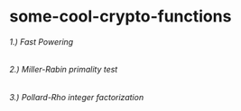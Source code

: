 # some-cool-crypto-functions

###### 1.) Fast Powering

###### 2.) Miller-Rabin primality test

###### 3.) Pollard-Rho integer factorization 
